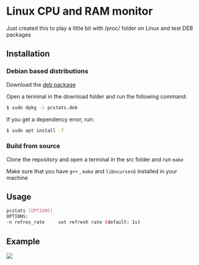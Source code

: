 # Linux CPU and RAM monitor
Just created this to play a little bit with /proc/ folder on Linux and test DEB packages
## Installation
### Debian based distributions 
Download the [deb package](https://github.com/001roc20/pcstats/releases)

Open a terminal in the download folder and run the following command:
```bash
$ sudo dpkg -i pcstats.deb
```
If you get a dependency error, run:
```bash
$ sudo apt install -f
```
### Build from source
Clone the repository and open a terminal in the src folder and run ```make```

Make sure that you have ```g++``` , ```make``` and ```libncurses6``` installed in your machine
## Usage
```bash
pcstats [OPTIONS]
OPTIONS:
-n refres_rate     set refresh rate (default: 1s)
```
## Example
<img src="https://media.giphy.com/media/fDDdnVPz1PcK7vMHys/giphy.gif">

